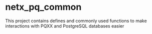 # netx_pq_common
This project contains defines and commonly used functions to make interactions with PQXX and PostgreSQL databases easier
